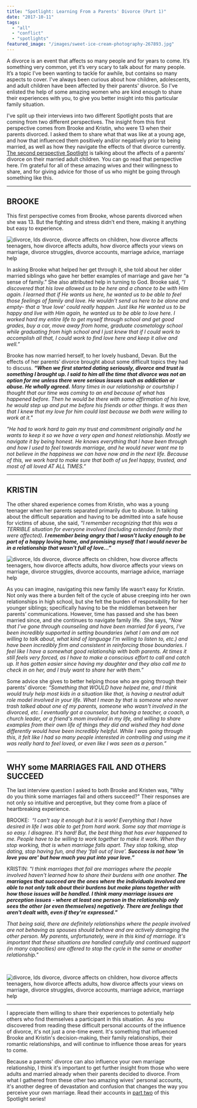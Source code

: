 ```yaml
---
title: "Spotlight: Learning From a Parents' Divorce (Part 1)"
date: "2017-10-11"
tags:
  - "all"
  - "conflict"
  - "spotlights"
featured_image: "/images/sweet-ice-cream-photography-267893.jpg"
---
```


A divorce is an event that affects so many people and for years to come. It’s something very common, yet it’s very scary to talk about for many people. It’s a topic I’ve been wanting to tackle for awhile, but contains so many aspects to cover. I've always been curious about how children, adolescents, and adult children have been affected by their parents' divorce. So I've enlisted the help of some amazing women who are kind enough to share their experiences with you, to give you better insight into this particular family situation.

I've split up their interviews into two different Spotlight posts that are coming from two different perspectives. The insight from this first perspective comes from Brooke and Kristin, who were 13 when their parents divorced. I asked them to share what that was like at a young age, and how that influenced them positively and/or negatively prior to being married, as well as how they navigate the effects of that divorce currently. [The second perspective Spotlight](https://freshlymarried.com/spotlight-learning-from-a-parents-divorce-part-2/) is talking about the affects of a parents' divorce on their married adult children. You can go read that perspective here. I’m grateful for all of these amazing wives and their willingness to share, and for giving advice for those of us who might be going through something like this.

* * *

## BROOKE

This first perspective comes from Brooke, whose parents divorced when she was 13. But the fighting and stress didn’t end there, making it anything but easy to experience.

![divorce, lds divorce, divorce affects on children, how divorce affects teenagers, how divorce affects adults, how divorce affects your views on marriage, divorce struggles, divorce accounts, marriage advice, marriage help](/images/brookes-spotlight-learning-from-a-parents-divorce.png)

In asking Brooke what helped her get through it, she told about her older married siblings who gave her better examples of marriage and gave her “a sense of family.” She also attributed help in turning to God. Brooke said, _“I discovered that his love allowed us to be here and a chance to be with Him again. I learned that if He wants us here, he wanted us to be able to feel those feelings of family and love. He wouldn't send us here to be alone and empty- that a 'true love' could really happen. Just like He wanted us to be happy and live with Him again, he wanted us to be able to love here. I worked hard my entire life to get myself through school and get good grades, buy a car, move away from home, graduate cosmetology school while graduating from high school and I just knew that if I could work to accomplish all that, I could work to find love here and keep it alive and well.”_

Brooke has now married herself, to her lovely husband, Devan. But the effects of her parents’ divorce brought about some difficult topics they had to discuss. _**“When we first started dating seriously, divorce and trust is something I brought up. I said to him all the time that divorce was not an option for me unless there were serious issues such as addiction or abuse. He wholly agreed.** Many times in our relationship or courtship I thought that our time was coming to an end because of what has happened before. Then he would be there with some affirmation of his love, he would step up and put me before his friends or other things. It was then that I knew that my love for him could last because we both were willing to work at it."_

_"He had to work hard to gain my trust and commitment originally and he wants to keep it so we have a very open and honest relationship. Mostly we navigate it by being honest. He knows everything that I have been through and how I used to feel towards marriage, and he would never want me to not believe in the happiness we can have now and in the next life. Because of this, we work hard to make sure that both of us feel happy, trusted, and most of all loved AT ALL TIMES.”_

* * *

## KRISTIN

The other shared experience comes from Kristin, who was a young teenager when her parents separated primarily due to abuse. In talking about the difficult separation and having to be admitted into a safe house for victims of abuse, she said, _“I remember recognizing that this was a TERRIBLE situation for everyone involved (including extended family that were affected). **I remember being angry that I wasn't lucky enough to be part of a happy loving home, and promising myself that I would never be in a relationship that wasn't full of love…”**_

![divorce, lds divorce, divorce affects on children, how divorce affects teenagers, how divorce affects adults, how divorce affects your views on marriage, divorce struggles, divorce accounts, marriage advice, marriage help](/images/spotlight-learning-from-a-parents-divorce-kristin.png)

As you can imagine, navigating this new family life wasn’t easy for Kristin. Not only was there a burden felt of the cycle of abuse creeping into her own relationships in high school, but she felt the burden of responsibility for her younger siblings; specifically having to be the middleman between her parents’ communications. However, time has passed and she has been married since, and she continues to navigate family life.  She says, _“Now that I've gone through counseling and have been married for 6 years, I've been incredibly supported in setting boundaries (what I am and am not willing to talk about, what kind of language I'm willing to listen to, etc.) and have been incredibly firm and consistent in reinforcing those boundaries. I feel like I have a somewhat good relationship with both parents. At times it still feels very forced, as I have to make a conscious effort to call and catch up. It has gotten easier since having my daughter and they also call me to check in on her, and I truly want to share her with them.”_

Some advice she gives to better helping those who are going through their parents’ divorce: _“Something that WOULD have helped me, and I think would truly help most kids in a situation like that, is having a neutral adult role model involved in your life. What I mean by that is someone who never trash talked about one of my parents, someone who wasn't involved in the divorced, etc. I eventually got a counselor, but having a teacher, a coach, a church leader, or a friend's mom involved in my life, and willing to share examples from their own life of things they did and wished they had done differently would have been incredibly helpful. While I was going through this, it felt like I had so many people interested in controlling and using me it was really hard to feel loved, or even like I was seen as a person.”_

* * *

## WHY some MARRIAGES FAIL AND OTHERS SUCCEED

The last interview question I asked to both Brooke and Kristen was, "Why do you think some marriages fail and others succeed?" Their responses are not only so intuitive and perceptive, but they come from a place of heartbreaking experience.

BROOKE:  _“I can't say it enough but it is work! Everything that I have desired in life I was able to get from hard work. Some say that marriage is so easy. I disagree. It's hard! But, the best thing that has ever happened to me. People have to be willing to work together to make it work. When they stop working, that is when marriage falls apart. They stop talking, stop dating, stop having fun, and they 'fall out of love'. **Success is not how 'in love you are' but how much you put into your love.”**_

KRISTIN: _"I think marriages that fail are marriages where the people involved haven't learned how to share their burdens with one another. **The marriages that succeed are the ones where the individuals involved are able to not only talk about their burdens but make plans together with how those issues will be handled. I think many marriage issues are perception issues - where at least one person in the relationship only sees the other (or even themselves) negatively. There are feelings that aren't dealt with, even if they're expressed."**_

_That being said, there are definitely relationships where the people involved are not behaving as spouses should behave and are actively damaging the other person. My parents, unfortunately, were in this kind of marriage. It's important that these situations are handled carefully and continued support (in many capacities) are offered to stop the cycle in the same or another relationship."_

 

![divorce, lds divorce, divorce affects on children, how divorce affects teenagers, how divorce affects adults, how divorce affects your views on marriage, divorce struggles, divorce accounts, marriage advice, marriage help](/images/anne-edgar-119383-e1507693032549.jpg)

* * *

I appreciate them willing to share their experiences to potentially help others who find themselves a participant in this situation.  As you discovered from reading these difficult personal accounts of the influence of divorce, it's not just a one-time event. It's something that influenced Brooke and Kristin's decision-making, their family relationships, their romantic relationships, and will continue to influence those areas for years to come.

Because a parents' divorce can also influence your own marriage relationship, I think it's important to get further insight from those who were adults and married already when their parents decided to divorce. From what I gathered from these other two amazing wives' personal accounts, it's another degree of devastation and confusion that changes the way you perceive your own marriage. Read their accounts in [part two](https://freshlymarried.com/spotlight-learning-from-a-parents-divorce-part-2/) of this Spotlight series!
